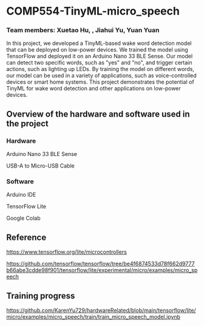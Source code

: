 # COMP554-TinyML-micro_speech
### Team members: Xuetao Hu, , Jiahui Yu, Yuan Yuan

In this project, we developed a TinyML-based wake word detection model that can be deployed on low-power devices. We trained the model using TensorFlow and deployed it on an Arduino Nano 33 BLE Sense. Our model can detect two specific words, such as "yes" and "no", and trigger certain actions, such as lighting up LEDs. By training the model on different words, our model can be used in a variety of applications, such as voice-controlled devices or smart home systems. This project demonstrates the potential of TinyML for wake word detection and other applications on low-power devices.

## Overview of the hardware and software used in the project
### Hardware
Arduino Nano 33 BLE Sense 

USB-A to Micro-USB Cable 

### Software
Arduino IDE

TensorFlow Lite

Google Colab

## Reference
https://www.tensorflow.org/lite/microcontrollers

https://github.com/tensorflow/tensorflow/tree/be4f6874533d78f662d9777b66abe3cdde98f901/tensorflow/lite/experimental/micro/examples/micro_speech

## Training progress
https://github.com/KarenYu729/hardwareRelated/blob/main/tensorflow/lite/micro/examples/micro_speech/train/train_micro_speech_model.ipynb
